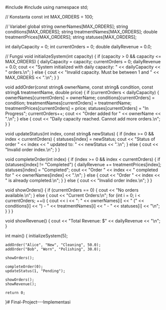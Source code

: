 #include <iostream>
#include <string>
using namespace std;

// Konstanta
const int MAX_ORDERS = 100;

// Variabel global
string ownerNames[MAX_ORDERS];
string conditions[MAX_ORDERS];
string treatmentNames[MAX_ORDERS];
double treatmentPrices[MAX_ORDERS];
string statuses[MAX_ORDERS];

int dailyCapacity = 0;
int currentOrders = 0;
double dailyRevenue = 0.0;

// Fungsi
void initializeSystem(int capacity) {
    if (capacity > 0 && capacity <= MAX_ORDERS) {
        dailyCapacity = capacity;
        currentOrders = 0;
        dailyRevenue = 0.0;
        cout << "System initialized with daily capacity: " << dailyCapacity << " orders.\n";
    } else {
        cout << "Invalid capacity. Must be between 1 and " << MAX_ORDERS << ".\n";
    }
}

void addOrder(const string& ownerName, const string& condition, const string& treatmentName, double price) {
    if (currentOrders < dailyCapacity) {
        ownerNames[currentOrders] = ownerName;
        conditions[currentOrders] = condition;
        treatmentNames[currentOrders] = treatmentName;
        treatmentPrices[currentOrders] = price;
        statuses[currentOrders] = "In Progress";
        currentOrders++;
        cout << "Order added for " << ownerName << ".\n";
    } else {
        cout << "Daily capacity reached. Cannot add more orders.\n";
    }
}

void updateStatus(int index, const string& newStatus) {
    if (index >= 0 && index < currentOrders) {
        statuses[index] = newStatus;
        cout << "Status of order " << index << " updated to: " << newStatus << ".\n";
    } else {
        cout << "Invalid order index.\n";
    }
}

void completeOrder(int index) {
    if (index >= 0 && index < currentOrders) {
        if (statuses[index] != "Completed") {
            dailyRevenue += treatmentPrices[index];
            statuses[index] = "Completed";
            cout << "Order " << index << " completed for " << ownerNames[index] << ".\n";
        } else {
            cout << "Order " << index << " is already completed.\n";
        }
    } else {
        cout << "Invalid order index.\n";
    }
}

void showOrders() {
    if (currentOrders == 0) {
        cout << "No orders available.\n";
    } else {
        cout << "Current Orders:\n";
        for (int i = 0; i < currentOrders; ++i) {
            cout << i << ": " << ownerNames[i]
                 << " (" << conditions[i] << ") - " << treatmentNames[i]
                 << " - " << statuses[i] << "\n";
        }
    }
}

void showRevenue() {
    cout << "Total Revenue: $" << dailyRevenue << "\n";
}

int main() {
    initializeSystem(5);
    
    addOrder("Alice", "New", "Cleaning", 50.0);
    addOrder("Bob", "Worn", "Polishing", 30.0);
    
    showOrders();
    
    completeOrder(0);
    updateStatus(1, "Pending");
    
    showOrders();
    showRevenue();
    
    return 0;
}# Final-Project---Implementasi
